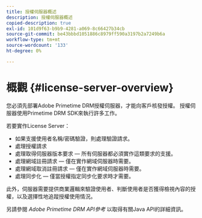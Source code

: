 ```yaml
---
title: 授權伺服器概述
description: 授權伺服器概述
copied-description: true
exl-id: 101d9f63-b9b9-4281-a069-8c66427b34cb
source-git-commit: be43bbbd1051886c8979ff590a3197b2a7249b6a
workflow-type: tm+mt
source-wordcount: '133'
ht-degree: 0%

---
```


# 概觀 {#license-server-overview}

您必須先部署Adobe Primetime DRM授權伺服器，才能向客戶核發授權。 授權伺服器使用Primetime DRM SDK來執行許多工作。

若要實作License Server：

* 如果支援使用者名稱/密碼驗證，則處理驗證請求。
* 處理授權請求
* 處理取得伺服器版本要求 — 所有伺服器都必須實作這類要求的支援。
* 處理網域註冊請求 — 僅在實作網域伺服器時需要。
* 處理網域取消註冊請求 — 僅在實作網域伺服器時需要。
* 處理同步化 — 僅當授權指定同步化要求時才需要。

此外，伺服器需要提供商業邏輯來驗證使用者、判斷使用者是否獲得檢視內容的授權，以及選擇性地追蹤授權使用情況。

另請參閱 *Adobe Primetime DRM API參考* 以取得有關Java API的詳細資訊。
